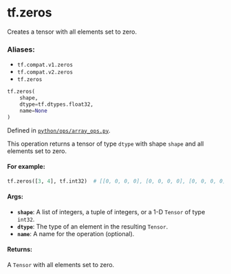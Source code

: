 <div itemscope itemtype="http://developers.google.com/ReferenceObject">
<meta itemprop="name" content="tf.zeros" />
<meta itemprop="path" content="Stable" />
</div>

# tf.zeros

Creates a tensor with all elements set to zero.

### Aliases:

* `tf.compat.v1.zeros`
* `tf.compat.v2.zeros`
* `tf.zeros`

``` python
tf.zeros(
    shape,
    dtype=tf.dtypes.float32,
    name=None
)
```



Defined in [`python/ops/array_ops.py`](/code/stable/tensorflow/python/ops/array_ops.py).

<!-- Placeholder for "Used in" -->

This operation returns a tensor of type `dtype` with shape `shape` and
all elements set to zero.

#### For example:



```python
tf.zeros([3, 4], tf.int32)  # [[0, 0, 0, 0], [0, 0, 0, 0], [0, 0, 0, 0]]
```

#### Args:


* <b>`shape`</b>: A list of integers, a tuple of integers, or a 1-D `Tensor` of type
  `int32`.
* <b>`dtype`</b>: The type of an element in the resulting `Tensor`.
* <b>`name`</b>: A name for the operation (optional).


#### Returns:

A `Tensor` with all elements set to zero.
